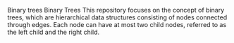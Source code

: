 Binary trees
Binary Trees This repository focuses on the concept of binary trees, which are hierarchical data structures consisting of nodes connected through edges. Each node can have at most two child nodes, referred to as the left child and the right child.
